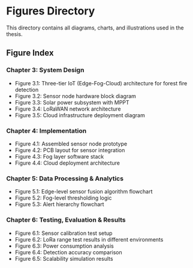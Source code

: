 # Figures Directory

This directory contains all diagrams, charts, and illustrations used in the thesis.

## Figure Index

### Chapter 3: System Design
- Figure 3.1: Three-tier IoT (Edge-Fog-Cloud) architecture for forest fire detection
- Figure 3.2: Sensor node hardware block diagram
- Figure 3.3: Solar power subsystem with MPPT
- Figure 3.4: LoRaWAN network architecture
- Figure 3.5: Cloud infrastructure deployment diagram

### Chapter 4: Implementation
- Figure 4.1: Assembled sensor node prototype
- Figure 4.2: PCB layout for sensor integration
- Figure 4.3: Fog layer software stack
- Figure 4.4: Cloud deployment architecture

### Chapter 5: Data Processing & Analytics
- Figure 5.1: Edge-level sensor fusion algorithm flowchart
- Figure 5.2: Fog-level thresholding logic
- Figure 5.3: Alert hierarchy flowchart

### Chapter 6: Testing, Evaluation & Results
- Figure 6.1: Sensor calibration test setup
- Figure 6.2: LoRa range test results in different environments
- Figure 6.3: Power consumption analysis
- Figure 6.4: Detection accuracy comparison
- Figure 6.5: Scalability simulation results
